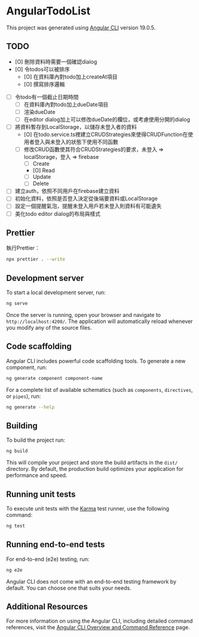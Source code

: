 # AngularTodoList

This project was generated using [Angular CLI](https://github.com/angular/angular-cli) version 19.0.5.

## TODO

- [O] 刪除資料時需要一個確認dialog
- [O] 令todos可以被排序
  - [O] 在資料庫內對todo加上createAt項目
  - [O] 撰寫排序邏輯
- [ ] 令todo有一個截止日期時間
  - [ ] 在資料庫內對todo加上dueDate項目
  - [ ] 渲染dueDate
  - [ ] 在editor dialog加上可以修改dueDate的欄位，或考慮使用分開的dialog
- [ ] 將資料暫存到LocalStorage，以儲存未登入者的資料
  - [O] 在todo.service.ts裡建立CRUDStrategies來使得CRUDFunction在使用者登入與未登入的狀態下使用不同函數
  - [ ] 修改CRUD函數使其符合CRUDStrategies的要求，未登入 => localStorage，登入 => firebase
    - [ ] Create
    - [O] Read
    - [ ] Update
    - [ ] Delete
- [ ] 建立auth，依照不同用戶在firebase建立資料
- [ ] 初始化資料，依照是否登入決定從後端要資料或LocalStorage
- [ ] 設定一個提醒氣泡，提醒未登入用戶若未登入則資料有可能遺失
- [ ] 美化todo editor dialog的布局與樣式

## Prettier

執行Prettier：

```bash
npx prettier . --write
```

## Development server

To start a local development server, run:

```bash
ng serve
```

Once the server is running, open your browser and navigate to `http://localhost:4200/`. The application will automatically reload whenever you modify any of the source files.

## Code scaffolding

Angular CLI includes powerful code scaffolding tools. To generate a new component, run:

```bash
ng generate component component-name
```

For a complete list of available schematics (such as `components`, `directives`, or `pipes`), run:

```bash
ng generate --help
```

## Building

To build the project run:

```bash
ng build
```

This will compile your project and store the build artifacts in the `dist/` directory. By default, the production build optimizes your application for performance and speed.

## Running unit tests

To execute unit tests with the [Karma](https://karma-runner.github.io) test runner, use the following command:

```bash
ng test
```

## Running end-to-end tests

For end-to-end (e2e) testing, run:

```bash
ng e2e
```

Angular CLI does not come with an end-to-end testing framework by default. You can choose one that suits your needs.

## Additional Resources

For more information on using the Angular CLI, including detailed command references, visit the [Angular CLI Overview and Command Reference](https://angular.dev/tools/cli) page.
